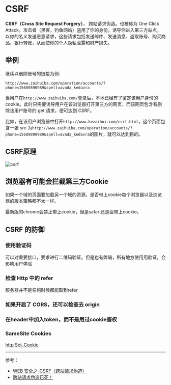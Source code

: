 # CSRF

**CSRF（Cross Site Request Forgery）**， 跨站请求伪造。也被称为 One Click Attack。攻击者（黑客，钓鱼网站）盗用了你的身份，诱导你进入第三方站点，以你的名义发送恶意请求，这些请求包括发送邮件、发送消息、盗取账号、购买商品、银行转账，从而使你的个人隐私泄露和财产损失。

## 举例

继续以删除账号的链接为例:

`http://www.zaihuiba.com/operation/accounts/?phone=15689890989&spell=avada_kedavra`

当用户在`http://www.zaihuiba.com/`登录后，本地已经有了鉴定该用户身份的 cookie。此时只需要诱导用户在该浏览器打开第三方的网页，而该网页包含有删除该用户账号的 get 请求，便可达到 CSRF。

比如，在该用户浏览器中打开`http://www.kezaihui.com/csrf.html`，这个页面包含一张 src 为`http://www.zaihuiba.com/operation/accounts/?phone=15689890989&spell=avada_kedavra`的图片，就可以达到目的。

## CSRF原理

![csrf](http://static.huangzilong.com/static/csrf.png)

## 浏览器有可能会拦截第三方Cookie

如果一个域的页面要加载另一个域的资源，是否带上cookie每个浏览器以及浏览器的版本策略都不太一样。

最新版的chrome会禁止带上cookie，但是safari还是会带上cookie。

## CSRF 的防御

### 使用验证码

  可以对重要接口，要求进行二维码验证。但是也有弊端，所有地方使用用验证，会影响用户体验

### 检查 Http 中的 refer

  服务器并不是任何时候都能取到refer

### 如果开启了 CORS，还可以检查去 origin

### 在header中加入token，而不是用过cookie鉴权

### SameSite Cookies

[http Set-Cookie](https://developer.mozilla.org/en-US/docs/Web/HTTP/Headers/Set-Cookie)

---

参考：

- [WEB 安全之-CSRF（跨站请求伪造）](https://www.jianshu.com/p/855395f9603b)
- [跨站请求伪造已死！](https://juejin.im/post/58c669b6a22b9d0058b3c630)
